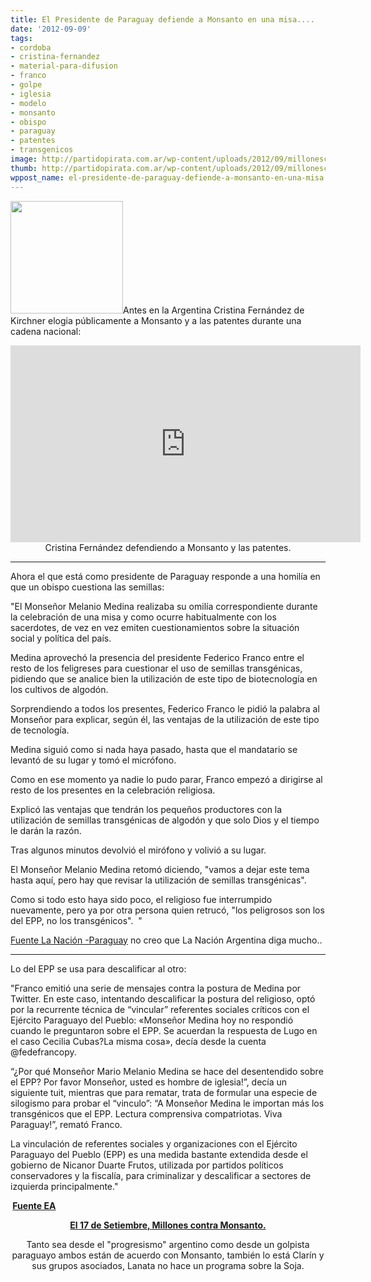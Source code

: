 ```yaml
---
title: El Presidente de Paraguay defiende a Monsanto en una misa....
date: '2012-09-09'
tags:
- cordoba
- cristina-fernandez
- material-para-difusion
- franco
- golpe
- iglesia
- modelo
- monsanto
- obispo
- paraguay
- patentes
- transgenicos
image: http://partidopirata.com.ar/wp-content/uploads/2012/09/millonescontramonsanto.jpg
thumb: http://partidopirata.com.ar/wp-content/uploads/2012/09/millonescontramonsanto-150x150.jpg
wppost_name: el-presidente-de-paraguay-defiende-a-monsanto-en-una-misa
---
```


<a href="http://partidopirata.com.ar/wp-content/uploads/2012/09/millonescontramonsanto.jpg"><img class="alignright size-full wp-image-6394" title="millonescontramonsanto" src="http://partidopirata.com.ar/wp-content/uploads/2012/09/millonescontramonsanto.jpg" alt="" width="180" height="180" /></a>Antes en la Argentina Cristina Fernández de Kirchner elogia públicamente a Monsanto y a las patentes durante una cadena nacional:

<center>
<iframe src="http://www.youtube.com/embed/N0UGR_UvcGA" frameborder="0" width="560" height="315"></iframe>
Cristina Fernández defendiendo a Monsanto y las patentes.</center>

<hr />

Ahora el que está como presidente de Paraguay responde a una homilía en que un obispo cuestiona las semillas:

"El Monseñor Melanio Medina realizaba su omilía correspondiente durante la celebración de una misa y como ocurre habitualmente con los sacerdotes, de vez en vez emiten cuestionamientos sobre la situación social y política del país.

Medina aprovechó la presencia del presidente Federico Franco entre el resto de los feligreses para cuestionar el uso de semillas transgénicas, pidiendo que se analice bien la utilización de este tipo de biotecnología en los cultivos de algodón.

Sorprendiendo a todos los presentes, Federico Franco le pidió la palabra al Monseñor para explicar, según él, las ventajas de la utilización de este tipo de tecnología.

Medina siguió como si nada haya pasado, hasta que el mandatario se levantó de su lugar y tomó el micrófono.

Como en ese momento ya nadie lo pudo parar, Franco empezó a dirigirse al resto de los presentes en la celebración religiosa.

Explicó las ventajas que tendrán los pequeños productores con la utilización de semillas transgénicas de algodón y que solo Dios y el tiempo le darán la razón.

Tras algunos minutos devolvió el mirófono y volivió a su lugar.

El Monseñor Melanio Medina retomó diciendo, "vamos a dejar este tema hasta aquí, pero hay que revisar la utilización de semillas transgénicas".

Como si todo esto haya sido poco, el religioso fue interrumpido nuevamente, pero ya por otra persona quien retrucó, "los peligrosos son los del EPP, no los transgénicos".  "

<a href="http://www.lanacion.com.py/articulo/89018-en-villa-florida-federico-franco-interrumpio-la-misa-para-justificar-el-uso-de-las-semillas-transgenicas.html" target="_blank">Fuente La Nación -Paraguay</a> no creo que La Nación Argentina diga mucho..

<hr />

Lo del EPP se usa para descalificar al otro:

"Franco emitió una serie de mensajes contra la postura de Medina por Twitter. En este caso, intentando descalificar la postura del religioso, optó por la recurrente técnica de “vincular” referentes sociales críticos con el Ejército Paraguayo del Pueblo: «Monseñor Medina hoy no respondió cuando le preguntaron sobre el EPP. Se acuerdan la respuesta de Lugo en el caso Cecilia Cubas?La misma cosa», decía desde la cuenta @fedefrancopy.

“¿Por qué Monseñor Mario Melanio Medina se hace del desentendido sobre el EPP? Por favor Monseñor, usted es hombre de iglesia!”, decía un siguiente tuit, mientras que para rematar, trata de formular una especie de silogismo para probar el “vinculo”: “A Monseñor Medina le importan más los transgénicos que el EPP. Lectura comprensiva compatriotas. Viva Paraguay!”, remató Franco.

La vinculación de referentes sociales y organizaciones con el Ejército Paraguayo del Pueblo (EPP) es una medida bastante extendida desde el gobierno de Nicanor Duarte Frutos, utilizada por partidos políticos conservadores y la fiscalía, para criminalizar y descalificar a sectores de izquierda principalmente."

<strong> <a href="http://ea.com.py/tras-las-criticas-franco-insinua-simpatia-de-melanio-medina-con-el-epp/" target="_blank">Fuente EA</a></strong>
<p style="text-align: center;"><strong><a href="http://partidopirata.com.ar/6393/el-17-de-setiembre-dia-de-accion-mundial-contra-monsanto">El 17 de Setiembre, Millones contra Monsanto.</a></strong></p>
<p style="text-align: center;">Tanto sea desde el "progresismo" argentino como desde un golpista paraguayo ambos están de acuerdo con Monsanto, también lo está Clarín y sus grupos asociados, Lanata no hace un programa sobre la Soja.</p>
<p style="text-align: center;"></p>
